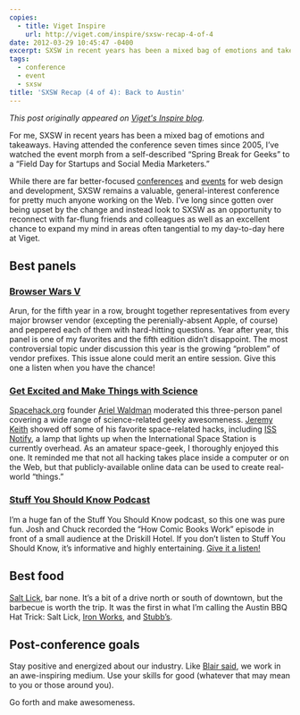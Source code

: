 ```yaml
---
copies:
  - title: Viget Inspire
    url: http://viget.com/inspire/sxsw-recap-4-of-4
date: 2012-03-29 10:45:47 -0400
excerpt: SXSW in recent years has been a mixed bag of emotions and takeaways.
tags:
  - conference
  - event
  - sxsw
title: 'SXSW Recap (4 of 4): Back to Austin'
---
```


_This post originally appeared on [Viget's Inspire blog](http://viget.com/inspire/sxsw-recap-4-of-4)._

For me, SXSW in recent years has been a mixed bag of emotions and takeaways. Having attended the conference seven times since 2005, I’ve watched the event morph from a self-described “Spring Break for Geeks” to a “Field Day for Startups and Social Media Marketers.”

While there are far better-focused [conferences](http://aneventapart.com/) and [events](http://refresh-dc.org/) for web design and development, SXSW remains a valuable, general-interest conference for pretty much anyone working on the Web. I’ve long since gotten over being upset by the change and instead look to SXSW as an opportunity to reconnect with far-flung friends and colleagues as well as an excellent chance to expand my mind in areas often tangential to my day-to-day here at Viget.


## Best panels

### [Browser Wars V](http://schedule.sxsw.com/2012/events/event_IAP12185)

Arun, for the fifth year in a row, brought together representatives from every major browser vendor (excepting the perenially-absent Apple, of course) and peppered each of them with hard-hitting questions. Year after year, this panel is one of my favorites and the fifth edition didn’t disappoint. The most controversial topic under discussion this year is the growing “problem” of vendor prefixes. This issue alone could merit an entire session. Give this one a listen when you have the chance!

### [Get Excited and Make Things with Science](http://schedule.sxsw.com/2012/events/event_IAP10977)

[Spacehack.org](http://spacehack.org/) founder [Ariel Waldman](http://arielwaldman.com/) moderated this three-person panel covering a wide range of science-related geeky awesomeness. [Jeremy Keith](http://adactio.com/) showed off some of his favorite space-related hacks, including [ISS Notify](http://mechanicalintegrator.com/2011/iss-notify/), a lamp that lights up when the International Space Station is currently overhead. As an amateur space-geek, I thoroughly enjoyed this one. It reminded me that not all hacking takes place inside a computer or on the Web, but that publicly-available online data can be used to create real-world “things.”

### [Stuff You Should Know Podcast](http://schedule.sxsw.com/2012/events/event_IAP100575)

I’m a huge fan of the Stuff You Should Know podcast, so this one was pure fun. Josh and Chuck recorded the “How Comic Books Work” episode in front of a small audience at the Driskill Hotel. If you don’t listen to Stuff You Should Know, it’s informative and highly entertaining. [Give it a listen!](http://itunes.apple.com/us/podcast/stuff-you-should-know/id278981407)


## Best food

[Salt Lick](http://saltlickbbq.com/), bar none. It’s a bit of a drive north or south of downtown, but the barbecue is worth the trip. It was the first in what I’m calling the Austin BBQ Hat Trick: Salt Lick, [Iron Works](http://www.ironworksbbq.com/), and [Stubb’s](http://stubbsaustin.com/).


## Post-conference goals

Stay positive and energized about our industry. Like [Blair said](http://viget.com/inspire/sxsw-recap-3-of-4), we work in an awe-inspiring medium. Use your skills for good (whatever that may mean to you or those around you).

Go forth and make awesomeness.